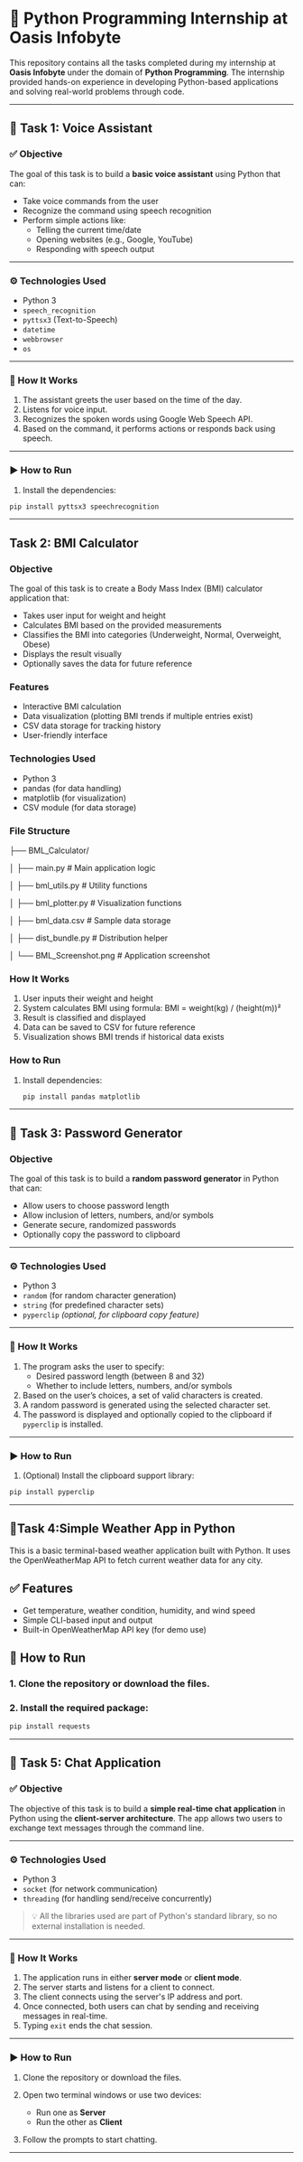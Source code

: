 # 🌟 Python Programming Internship at Oasis Infobyte

This repository contains all the tasks completed during my internship at **Oasis Infobyte** under the domain of **Python Programming**. The internship provided hands-on experience in developing Python-based applications and solving real-world problems through code.

---

## 📌 Task 1: Voice Assistant

### ✅ Objective

The goal of this task is to build a **basic voice assistant** using Python that can:
- Take voice commands from the user
- Recognize the command using speech recognition
- Perform simple actions like:
  - Telling the current time/date
  - Opening websites (e.g., Google, YouTube)
  - Responding with speech output

---

### ⚙️ Technologies Used

- Python 3
- `speech_recognition`
- `pyttsx3` (Text-to-Speech)
- `datetime`
- `webbrowser`
- `os`

---

### 🚀 How It Works

1. The assistant greets the user based on the time of the day.
2. Listens for voice input.
3. Recognizes the spoken words using Google Web Speech API.
4. Based on the command, it performs actions or responds back using speech.

---

### ▶️ How to Run

1. Install the dependencies:

```bash
pip install pyttsx3 speechrecognition
```
---

## Task 2: BMI Calculator

### Objective
The goal of this task is to create a Body Mass Index (BMI) calculator application that:
- Takes user input for weight and height
- Calculates BMI based on the provided measurements
- Classifies the BMI into categories (Underweight, Normal, Overweight, Obese)
- Displays the result visually
- Optionally saves the data for future reference

### Features
- Interactive BMI calculation
- Data visualization (plotting BMI trends if multiple entries exist)
- CSV data storage for tracking history
- User-friendly interface

### Technologies Used
- Python 3
- pandas (for data handling)
- matplotlib (for visualization)
- CSV module (for data storage)

### File Structure
├── BML_Calculator/

│ ├── main.py # Main application logic

│ ├── bml_utils.py # Utility functions

│ ├── bml_plotter.py # Visualization functions

│ ├── bml_data.csv # Sample data storage

│ ├── dist_bundle.py # Distribution helper

│ └── BML_Screenshot.png # Application screenshot


### How It Works
1. User inputs their weight and height
2. System calculates BMI using formula: BMI = weight(kg) / (height(m))²
3. Result is classified and displayed
4. Data can be saved to CSV for future reference
5. Visualization shows BMI trends if historical data exists

### How to Run
1. Install dependencies:
   ```bash
   pip install pandas matplotlib

---

## 📌 Task 3: Password Generator

### Objective

The goal of this task is to build a **random password generator** in Python that can:
- Allow users to choose password length
- Allow inclusion of letters, numbers, and/or symbols
- Generate secure, randomized passwords
- Optionally copy the password to clipboard

---

### ⚙️ Technologies Used

- Python 3  
- `random` (for random character generation)  
- `string` (for predefined character sets)  
- `pyperclip` *(optional, for clipboard copy feature)*

---

### 🚀 How It Works

1. The program asks the user to specify:
   - Desired password length (between 8 and 32)
   - Whether to include letters, numbers, and/or symbols
2. Based on the user’s choices, a set of valid characters is created.
3. A random password is generated using the selected character set.
4. The password is displayed and optionally copied to the clipboard if `pyperclip` is installed.

---

### ▶️ How to Run

1. (Optional) Install the clipboard support library:

```bash
pip install pyperclip
```

---

## 📌Task 4:Simple Weather App in Python

This is a basic terminal-based weather application built with Python. It uses the OpenWeatherMap API to fetch current weather data for any city.

## ✅ Features

- Get temperature, weather condition, humidity, and wind speed
- Simple CLI-based input and output
- Built-in OpenWeatherMap API key (for demo use)

## 🚀 How to Run

### 1. Clone the repository or download the files.

### 2. Install the required package:

```bash
pip install requests
```

---

## 📌 Task 5: Chat Application

### ✅ Objective

The objective of this task is to build a **simple real-time chat application** in Python using the **client-server architecture**. The app allows two users to exchange text messages through the command line.

---

### ⚙️ Technologies Used

- Python 3  
- `socket` (for network communication)  
- `threading` (for handling send/receive concurrently)  

> 💡 All the libraries used are part of Python's standard library, so no external installation is needed.

---

### 🚀 How It Works

1. The application runs in either **server mode** or **client mode**.
2. The server starts and listens for a client to connect.
3. The client connects using the server's IP address and port.
4. Once connected, both users can chat by sending and receiving messages in real-time.
5. Typing `exit` ends the chat session.

---

### ▶️ How to Run

1. Clone the repository or download the files.

2. Open two terminal windows or use two devices:
   - Run one as **Server**
   - Run the other as **Client**

3. Follow the prompts to start chatting.

---










